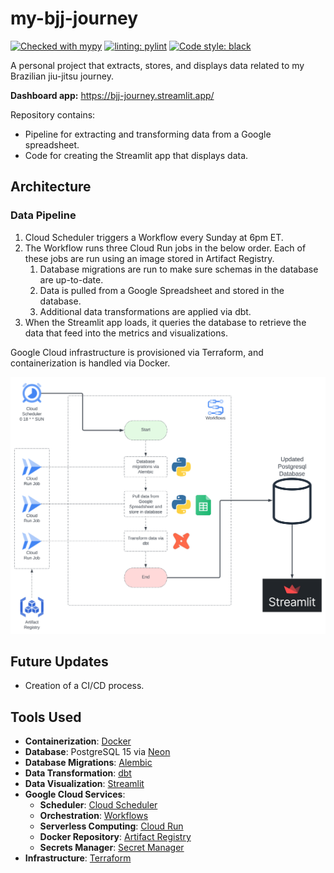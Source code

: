# my-bjj-journey
[![Checked with mypy](http://www.mypy-lang.org/static/mypy_badge.svg)](http://mypy-lang.org/)
[![linting: pylint](https://img.shields.io/badge/linting-pylint-yellowgreen)](https://github.com/pylint-dev/pylint)
[![Code style: black](https://img.shields.io/badge/code%20style-black-000000.svg)](https://github.com/psf/black)

A personal project that extracts, stores, and displays data related to
my Brazilian jiu-jitsu journey.

**Dashboard app:** https://bjj-journey.streamlit.app/

Repository contains:

- Pipeline for extracting and transforming data from a Google spreadsheet.
- Code for creating the Streamlit app that displays data.

## Architecture

### Data Pipeline

1. Cloud Scheduler triggers a Workflow every Sunday at 6pm ET.
2. The Workflow runs three Cloud Run jobs in the below order. Each of these jobs are
run using an image stored in Artifact Registry.
    1. Database migrations are run to make sure schemas in the database are
    up-to-date.
    2. Data is pulled from a Google Spreadsheet and stored in the database.
    3. Additional data transformations are applied via dbt.
3. When the Streamlit app loads, it queries the database to retrieve the data that
feed into the metrics and visualizations.

Google Cloud infrastructure is provisioned via Terraform, and containerization is
handled via Docker.

![data-pipeline-diagram](./diagrams/data-pipeline-diagram.svg)

## Future Updates

- Creation of a CI/CD process.

## Tools Used

- **Containerization**: [Docker](https://www.docker.com/)
- **Database**: PostgreSQL 15 via [Neon](https://neon.tech/)
- **Database Migrations**: [Alembic](https://alembic.sqlalchemy.org/en/latest/)
- **Data Transformation**: [dbt](https://www.getdbt.com/)
- **Data Visualization**: [Streamlit](https://streamlit.io/)
- **Google Cloud Services**:
    - **Scheduler**: [Cloud Scheduler](https://cloud.google.com/scheduler)
    - **Orchestration**: [Workflows](https://cloud.google.com/workflows)
    - **Serverless Computing**: [Cloud Run](https://cloud.google.com/run)
    - **Docker Repository**: [Artifact Registry](https://cloud.google.com/artifact-registry)
    - **Secrets Manager**: [Secret Manager](https://cloud.google.com/secret-manager)
- **Infrastructure**: [Terraform](https://www.terraform.io/)
